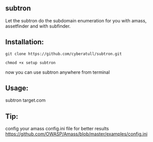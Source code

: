 ## subtron
Let the subtron do the subdomain enumeration for you with amass, assetfinder and with subfinder.

## Installation:
```
git clone https://github.com/cyberatull/subtron.git
```
```
chmod +x setup subtron
```
now you can use subtron anywhere from terminal

## Usage:
subtron target.com

## Tip:
config your amass config.ini file for better results
https://github.com/OWASP/Amass/blob/master/examples/config.ini

